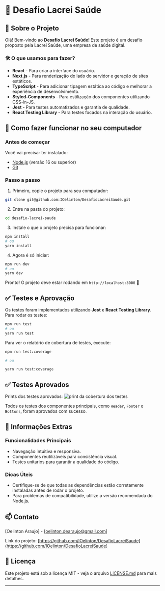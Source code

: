 # 📱 Desafio Lacrei Saúde

## 🌟 Sobre o Projeto
Olá! Bem-vindo ao **Desafio Lacrei Saúde**! Este projeto é um desafio proposto pela Lacrei Saúde, uma empresa de saúde digital.

### 🛠️ O que usamos para fazer?
- **React** - Para criar a interface do usuário.
- **Next.js** - Para renderização do lado do servidor e geração de sites estáticos.
- **TypeScript** - Para adicionar tipagem estática ao código e melhorar a experiência de desenvolvimento.
- **Styled-Components** - Para estilização dos componentes utilizando CSS-in-JS.
- **Jest** - Para testes automatizados e garantia de qualidade.
- **React Testing Library** - Para testes focados na interação do usuário.

## 🚀 Como fazer funcionar no seu computador

### Antes de começar
Você vai precisar ter instalado:
- [Node.js](https://nodejs.org/) (versão 16 ou superior)
- [Git](https://git-scm.com/)

### Passo a passo
1. Primeiro, copie o projeto para seu computador:
```bash
git clone git@github.com:IOelinton/DesafioLacreiSaude.git
```

2. Entre na pasta do projeto:
```bash
cd desafio-lacrei-saude
```

3. Instale o que o projeto precisa para funcionar:
```bash
npm install
# ou
yarn install
```

4. Agora é só iniciar:
```bash
npm run dev
# ou
yarn dev
```

Pronto! O projeto deve estar rodando em `http://localhost:3000` 🎉

## ✅ Testes e Aprovação
Os testes foram implementados utilizando **Jest** e **React Testing Library**. Para rodar os testes:
```bash
npm run test
# ou
yarn run test
```
Para ver o relatório de cobertura de testes, execute:
```bash
npm run test:coverage

# ou

yarn run test:coverage
```

## ✅ Testes Aprovados
Prints dos testes aprovados:
<img src="@/assets/tests.confirm.png" alt="print da cobertura dos testes">

Todos os testes dos componentes principais, como `Header`, `Footer` e `Bottons`, foram aprovados com sucesso.

## 📝 Informações Extras

### Funcionalidades Principais
- Navegação intuitiva e responsiva.
- Componentes reutilizáveis para consistência visual.
- Testes unitarios para garantir a qualidade do código.

### Dicas Úteis
- Certifique-se de que todas as dependências estão corretamente instaladas antes de rodar o projeto.
- Para problemas de compatibilidade, utilize a versão recomendada do Node.js.

## 📫 Contato
[Oelinton Araujo] - [oelinton.dearaujo@gmail.com]

Link do projeto: [https://github.com/IOelinton/DesafioLacreiSaude](https://github.com/IOelinton/DesafioLacreiSaude)

## 📄 Licença
Este projeto está sob a licença MIT - veja o arquivo [LICENSE.md](LICENSE.md) para mais detalhes.

---